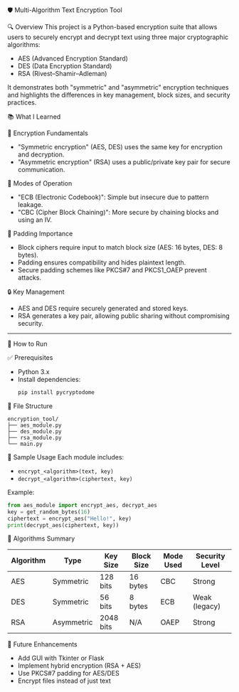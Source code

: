 🛡️ Multi-Algorithm Text Encryption Tool

🔍 Overview
This project is a Python-based encryption suite that allows users to securely encrypt and decrypt text using three major cryptographic algorithms:
- AES (Advanced Encryption Standard)
- DES (Data Encryption Standard)
- RSA (Rivest–Shamir–Adleman)

It demonstrates both "symmetric" and "asymmetric" encryption techniques and highlights the differences in key management, block sizes, and security practices.

 📚 What I Learned

 🔐 Encryption Fundamentals
- "Symmetric encryption" (AES, DES) uses the same key for encryption and decryption.
- "Asymmetric encryption" (RSA) uses a public/private key pair for secure communication.

 🧠 Modes of Operation
- "ECB (Electronic Codebook)": Simple but insecure due to pattern leakage.
- "CBC (Cipher Block Chaining)": More secure by chaining blocks and using an IV.

 🧼 Padding Importance
- Block ciphers require input to match block size (AES: 16 bytes, DES: 8 bytes).
- Padding ensures compatibility and hides plaintext length.
- Secure padding schemes like PKCS#7 and PKCS1_OAEP prevent attacks.

 🔒 Key Management
- AES and DES require securely generated and stored keys.
- RSA generates a key pair, allowing public sharing without compromising security.

---

 🧪 How to Run

 ✅ Prerequisites
- Python 3.x
- Install dependencies:
  ```bash
  pip install pycryptodome
  ```

 📁 File Structure
```
encryption_tool/
├── aes_module.py
├── des_module.py
├── rsa_module.py
└── main.py
```

 🧾 Sample Usage
Each module includes:
- `encrypt_<algorithm>(text, key)`
- `decrypt_<algorithm>(ciphertext, key)`

Example:
```python
from aes_module import encrypt_aes, decrypt_aes
key = get_random_bytes(16)
ciphertext = encrypt_aes("Hello!", key)
print(decrypt_aes(ciphertext, key))
```

 🧩 Algorithms Summary

| Algorithm | Type      | Key Size     | Block Size | Mode Used | Security Level |
|-----------|-----------|--------------|------------|-----------|----------------|
| AES       | Symmetric | 128 bits     | 16 bytes   | CBC       | Strong         |
| DES       | Symmetric | 56 bits      | 8 bytes    | ECB       | Weak (legacy)  |
| RSA       | Asymmetric| 2048 bits    | N/A        | OAEP      | Strong         |


 🚀 Future Enhancements
- Add GUI with Tkinter or Flask
- Implement hybrid encryption (RSA + AES)
- Use PKCS#7 padding for AES/DES
- Encrypt files instead of just text




